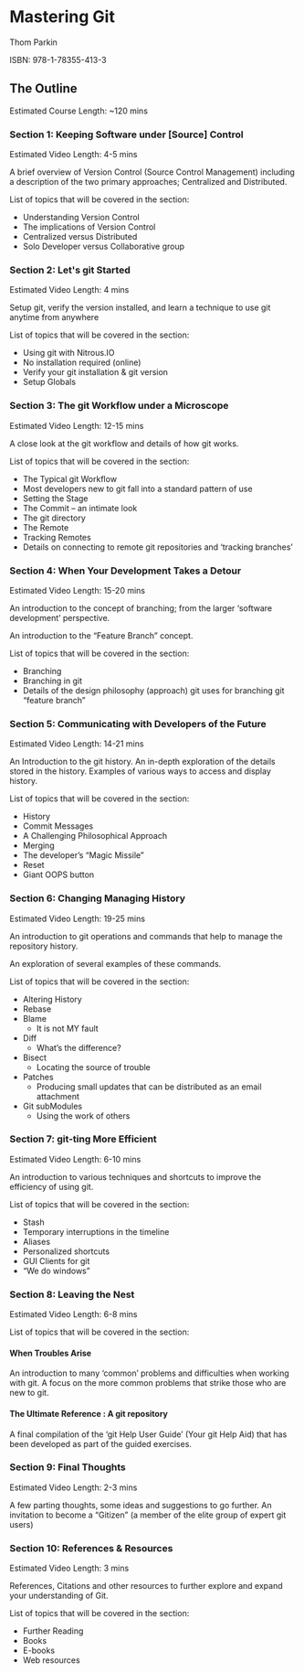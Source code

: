 Mastering Git
=============

Thom Parkin

ISBN: 978-1-78355-413-3

## The Outline

Estimated Course Length: ~120 mins

### Section 1: Keeping Software under [Source] Control

Estimated Video Length: 4-5 mins

A brief overview of Version Control (Source Control Management) including a description of the two primary approaches; Centralized and Distributed.

List of topics that will be covered in the section:

 - Understanding Version Control
 - The implications of Version Control
 - Centralized versus Distributed
 - Solo Developer versus Collaborative group

### Section 2: Let's git Started

Estimated Video Length: 4 mins

Setup git, verify the version installed, and learn a technique to use git anytime from anywhere

List of topics that will be covered in the section:

 - Using git with Nitrous.IO
 - No installation required (online)
 - Verify your git installation & git version
 - Setup Globals

### Section 3: The git Workflow under a Microscope

Estimated Video Length: 12-15 mins

A close look at the git workflow and details of how git works.

List of topics that will be covered in the section:

 - The Typical git Workflow
 - Most developers new to git fall into a standard pattern of use
 - Setting the Stage
 - The Commit – an intimate look
 - The git directory 
 - The Remote
 - Tracking Remotes
 - Details on connecting to remote git repositories and ‘tracking branches’


### Section 4: When Your Development Takes a Detour

Estimated Video Length: 15-20 mins

An introduction to the concept of branching; from the larger ‘software development’ perspective. 

An introduction to the “Feature Branch” concept.

List of topics that will be covered in the section:

 - Branching
 - Branching in git
 - Details of the design philosophy (approach) git uses for branching
git “feature branch”

### Section 5: Communicating with Developers of the Future

Estimated Video Length: 14-21 mins

An Introduction to the git history. An in-depth exploration of the details stored in the history. Examples of various ways to access and display history.

List of topics that will be covered in the section:

 - History
 - Commit Messages
  - A Challenging Philosophical Approach
 - Merging
  - The developer’s “Magic Missile”
 - Reset
  - Giant OOPS button

### Section 6: Changing Managing History

Estimated Video Length: 19-25 mins

An introduction to git operations and commands that help to manage the repository history. 

An exploration of several examples of these commands.

List of topics that will be covered in the section:

 - Altering History
 - Rebase
 - Blame
   - It is not MY fault
 - Diff
   - What’s the difference?
 - Bisect
   - Locating the source of trouble
 - Patches
   - Producing small updates that can be distributed as an email attachment
 - Git subModules
   - Using the work of others

### Section 7: git-ting More Efficient

Estimated Video Length: 6-10 mins

An introduction to various techniques and shortcuts to improve the efficiency of using git.

List of topics that will be covered in the section:

 - Stash
  - Temporary interruptions in the timeline
 - Aliases
  - Personalized shortcuts
 - GUI Clients for git
  - “We do windows”

### Section 8: Leaving the Nest 

Estimated Video Length: 6-8 mins

List of topics that will be covered in the section:


#### When Troubles Arise

An introduction to many ‘common’ problems and difficulties when working with git. A focus on the more common problems that strike those who are new to git.

#### The Ultimate Reference : A git repository

A final compilation of the ‘git Help User Guide’ (Your git Help Aid) that has been developed as part of the guided exercises.

### Section 9: Final Thoughts

Estimated Video Length: 2-3 mins

A few parting thoughts, some ideas and suggestions to go further.
An invitation to become a “Gitizen” (a member of the elite group of expert git users)

### Section 10: References & Resources

Estimated Video Length: 3 mins

References, Citations and other resources to further explore and expand your understanding of Git.

List of topics that will be covered in the section:

 - Further Reading
 - Books
 - E-books
 - Web resources


